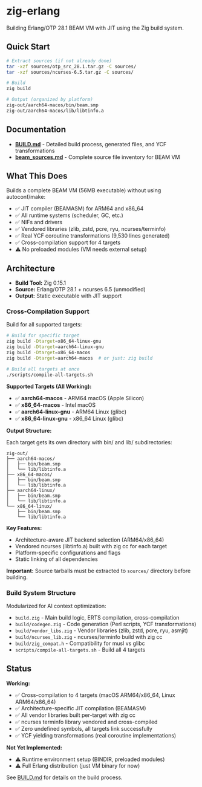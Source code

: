 # zig-erlang

Building Erlang/OTP 28.1 BEAM VM with JIT using the Zig build system.

## Quick Start

```bash
# Extract sources (if not already done)
tar -xzf sources/otp_src_28.1.tar.gz -C sources/
tar -xzf sources/ncurses-6.5.tar.gz -C sources/

# Build
zig build

# Output (organized by platform)
zig-out/aarch64-macos/bin/beam.smp
zig-out/aarch64-macos/lib/libtinfo.a
```

## Documentation

- **[BUILD.md](BUILD.md)** - Detailed build process, generated files, and YCF transformations
- **[beam_sources.md](beam_sources.md)** - Complete source file inventory for BEAM VM

## What This Does

Builds a complete BEAM VM (56MB executable) without using autoconf/make:
- ✅ JIT compiler (BEAMASM) for ARM64 and x86_64
- ✅ All runtime systems (scheduler, GC, etc.)
- ✅ NIFs and drivers
- ✅ Vendored libraries (zlib, zstd, pcre, ryu, ncurses/terminfo)
- ✅ Real YCF coroutine transformations (9,530 lines generated)
- ✅ Cross-compilation support for 4 targets
- ⚠️ No preloaded modules (VM needs external setup)

## Architecture

- **Build Tool:** Zig 0.15.1
- **Source:** Erlang/OTP 28.1 + ncurses 6.5 (unmodified)
- **Output:** Static executable with JIT support

### Cross-Compilation Support

Build for all supported targets:
```bash
# Build for specific target
zig build -Dtarget=x86_64-linux-gnu
zig build -Dtarget=aarch64-linux-gnu
zig build -Dtarget=x86_64-macos
zig build -Dtarget=aarch64-macos  # or just: zig build

# Build all targets at once
./scripts/compile-all-targets.sh
```

**Supported Targets (All Working):**
- ✅ **aarch64-macos** - ARM64 macOS (Apple Silicon)
- ✅ **x86_64-macos** - Intel macOS
- ✅ **aarch64-linux-gnu** - ARM64 Linux (glibc)
- ✅ **x86_64-linux-gnu** - x86_64 Linux (glibc)

**Output Structure:**

Each target gets its own directory with bin/ and lib/ subdirectories:
```
zig-out/
├── aarch64-macos/
│   ├── bin/beam.smp
│   └── lib/libtinfo.a
├── x86_64-macos/
│   ├── bin/beam.smp
│   └── lib/libtinfo.a
├── aarch64-linux/
│   ├── bin/beam.smp
│   └── lib/libtinfo.a
└── x86_64-linux/
    ├── bin/beam.smp
    └── lib/libtinfo.a
```

**Key Features:**
- Architecture-aware JIT backend selection (ARM64/x86_64)
- Vendored ncurses (libtinfo.a) built with zig cc for each target
- Platform-specific configurations and flags
- Static linking of all dependencies

**Important:** Source tarballs must be extracted to `sources/` directory before building.

### Build System Structure

Modularized for AI context optimization:
- `build.zig` - Main build logic, ERTS compilation, cross-compilation
- `build/codegen.zig` - Code generation (Perl scripts, YCF transformations)
- `build/vendor_libs.zig` - Vendor libraries (zlib, zstd, pcre, ryu, asmjit)
- `build/ncurses_lib.zig` - ncurses/terminfo build with zig cc
- `build/zig_compat.h` - Compatibility for musl vs glibc
- `scripts/compile-all-targets.sh` - Build all 4 targets

## Status

**Working:**
- ✅ Cross-compilation to 4 targets (macOS ARM64/x86_64, Linux ARM64/x86_64)
- ✅ Architecture-specific JIT compilation (BEAMASM)
- ✅ All vendor libraries built per-target with zig cc
- ✅ ncurses terminfo library vendored and cross-compiled
- ✅ Zero undefined symbols, all targets link successfully
- ✅ YCF yielding transformations (real coroutine implementations)

**Not Yet Implemented:**
- ⚠️ Runtime environment setup (BINDIR, preloaded modules)
- ⚠️ Full Erlang distribution (just VM binary for now)

See [BUILD.md](BUILD.md) for details on the build process.
